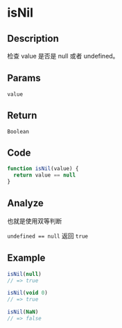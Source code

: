 # isNil

## Description
检查 value 是否是 null 或者 undefined。

## Params
`value`

## Return
`Boolean`

## Code
```js
function isNil(value) {
  return value == null
}
```

## Analyze
也就是使用双等判断  

`undefined == null`  返回 `true`

## Example
```js
isNil(null)
// => true

isNil(void 0)
// => true

isNil(NaN)
// => false
```
